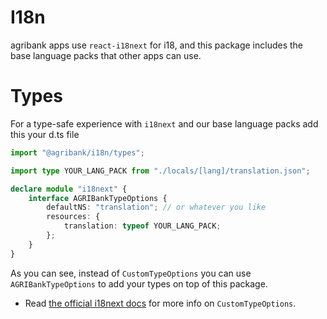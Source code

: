 # I18n

agribank apps use `react-i18next` for i18, and this package includes the base language packs that other apps can use.

# Types

For a type-safe experience with `i18next` and our base language packs add this your d.ts file

```ts
import "@agribank/i18n/types";

import type YOUR_LANG_PACK from "./locals/[lang]/translation.json";

declare module "i18next" {
	interface AGRIBankTypeOptions {
		defaultNS: "translation"; // or whatever you like
		resources: {
			translation: typeof YOUR_LANG_PACK;
		};
	}
}
```

As you can see, instead of `CustomTypeOptions` you can use `AGRIBankTypeOptions` to add your types on top of this package.

- Read [the official i18next docs](https://www.i18next.com/overview/typescript#custom-type-options) for more info on `CustomTypeOptions`.
